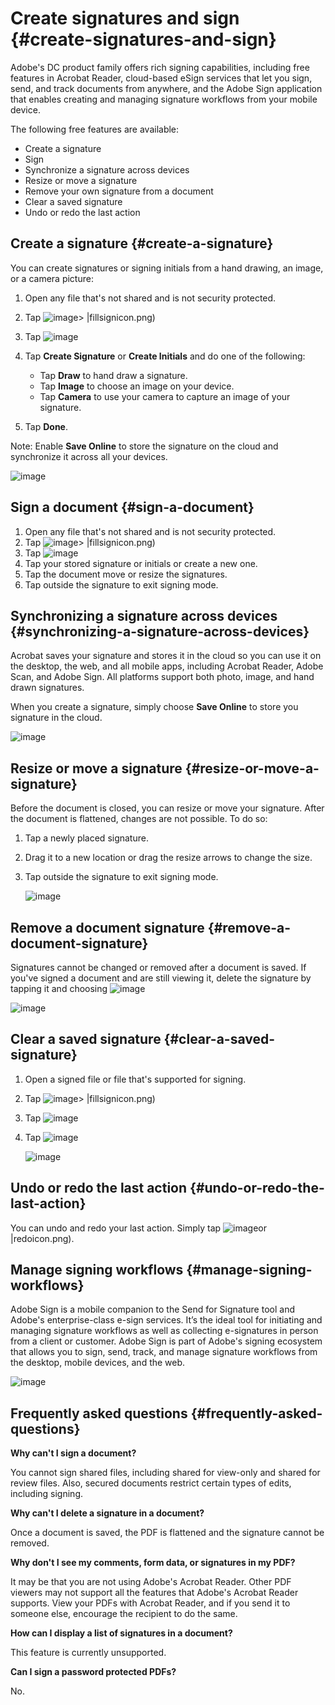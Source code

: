 
# Create signatures and sign {#create-signatures-and-sign}

Adobe's DC product family offers rich signing capabilities, including free features in Acrobat Reader, cloud-based eSign services that let you sign, send, and track documents from anywhere, and the Adobe Sign application that enables creating and managing signature workflows from your mobile device.

The following free features are available:

* Create a signature
* Sign
* Synchronize a signature across devices
* Resize or move a signature
* Remove your own signature  from a document
* Clear a saved signature
* Undo or redo the last action

## Create a signature {#create-a-signature}

You can create signatures or signing initials from a hand drawing, an image, or a camera picture:

1. Open any file that's not shared and is not security protected. 
1. Tap  ![image](./images/editicon)> |fillsignicon.png)
1. Tap ![image](./images/signicon.png)
1. Tap **Create Signature** or **Create Initials** and do one of the following:

    * Tap **Draw** to hand draw a signature.
    * Tap **Image**  to choose an image on your device.
    * Tap **Camera** to use your camera to capture an image of your signature.

1. Tap **Done**.

Note: Enable **Save Online** to store the signature on the cloud and synchronize it across all your devices.

   ![image](./images/createsignature.png)

## Sign a document {#sign-a-document}

1. Open any file that's not shared and is not security protected. 
1. Tap  ![image](./images/editicon)> |fillsignicon.png)
1. Tap ![image](./images/signicon.png)
1. Tap your stored signature or initials or create a new one. 
1. Tap the document move or resize the signatures.
1. Tap outside the signature to exit signing mode. 

## Synchronizing a signature across devices {#synchronizing-a-signature-across-devices}

Acrobat saves your signature and stores it in the cloud so you can use it on the desktop, the web, and all mobile apps, including Acrobat Reader, Adobe Scan, and Adobe Sign. All platforms support both photo, image, and hand drawn signatures.

When you create a signature, simply choose **Save Online** to store you signature in the cloud.

   ![image](./images/savetoonlineprofile.png)

## Resize or move a signature {#resize-or-move-a-signature}

Before the document is closed, you can resize or move your signature. After the document is flattened, changes are not possible. To do so:

1. Tap a newly placed signature. 
1. Drag it to a new location or drag the resize arrows to change the size. 
1. Tap outside the signature to exit signing mode. 

   ![image](./images/resizesig.png)

## Remove a document signature {#remove-a-document-signature}

Signatures cannot be changed or removed after a document is saved. If you've signed a document and are still viewing it, delete the signature by tapping it and choosing ![image](./images/deleteicon.png)

   ![image](./images/resizesig.png)

## Clear a saved signature {#clear-a-saved-signature}

1. Open a signed file or file that's supported for signing. 
1. Tap  ![image](./images/editicon)> |fillsignicon.png)
1. Tap ![image](./images/signicon.png)
1. Tap ![image](./images/clearsigicon.png)

   ![image](./images/deletesig.png)

## Undo or redo the last action {#undo-or-redo-the-last-action}

You can undo and redo your last action. Simply tap ![image](./images/undoicon)or |redoicon.png).

## Manage signing workflows {#manage-signing-workflows}

Adobe Sign is a mobile companion to the Send for Signature tool and Adobe's enterprise-class e-sign services. It’s the ideal tool for initiating and managing signature workflows as well as collecting e-signatures in person from a client or customer. Adobe Sign is part of Adobe's signing ecosystem that allows you to sign, send, track, and manage signature workflows from the desktop, mobile devices, and the web.

   ![image](./images/signworkflow.png)

## Frequently asked questions {#frequently-asked-questions}

**Why can't I sign a document?**

You cannot sign shared files, including shared for view-only and shared for review files. Also, secured documents restrict certain types of edits, including signing.

**Why can't I delete a signature in a document?**

Once a document is saved, the PDF is flattened and the signature cannot be removed.

**Why don't I see my comments, form data, or signatures in my PDF?**

It may be that you are not using Adobe's Acrobat Reader. Other PDF viewers may not support all the features that Adobe's Acrobat Reader supports. View your PDFs with Acrobat Reader, and if you send it to someone else, encourage the recipient to do the same.

**How can I display a list of signatures in a document?**

This feature is currently unsupported.

**Can I sign a password protected PDFs?**

No.